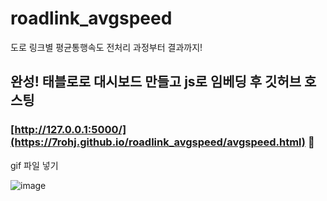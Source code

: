 # roadlink_avgspeed
도로 링크별 평균통행속도 전처리 과정부터 결과까지!

## 완성! 태블로로 대시보드 만들고 js로 임베딩 후 깃허브 호스팅
### [http://127.0.0.1:5000/](https://7rohj.github.io/roadlink_avgspeed/avgspeed.html) 🐳

gif 파일 넣기

![image](https://user-images.githubusercontent.com/99319638/214515157-8cf8779a-183e-4bc7-9715-8fe5710157b2.png)

